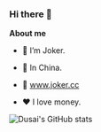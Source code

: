 ### Hi there 👋

**About me**

- 🤡 I’m Joker.

- 🐰 In China.

- 🔗 www.joker.cc

- ❤️ I love money.

![Dusai's GitHub stats](https://github-readme-stats.vercel.app/api?username=zhufacai&show_icons=true&theme=radical)
